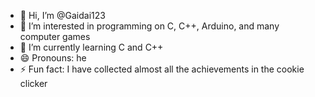 - 👋 Hi, I’m @Gaidai123
- 👀 I’m interested in programming on C, C++, Arduino, and many computer games
- 🌱 I’m currently learning C and C++
- 😄 Pronouns: he
- ⚡ Fun fact: I have collected almost all the achievements in the cookie clicker

<!---
Gaidai123/Gaidai123 is a ✨ special ✨ repository because its `README.md` (this file) appears on your GitHub profile.
You can click the Preview link to take a look at your changes.
--->
